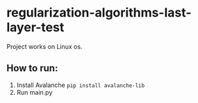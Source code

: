 # regularization-algorithms-last-layer-test

Project works on Linux os.

## How to run:

1. Install Avalanche `pip install avalanche-lib`
2. Run main.py